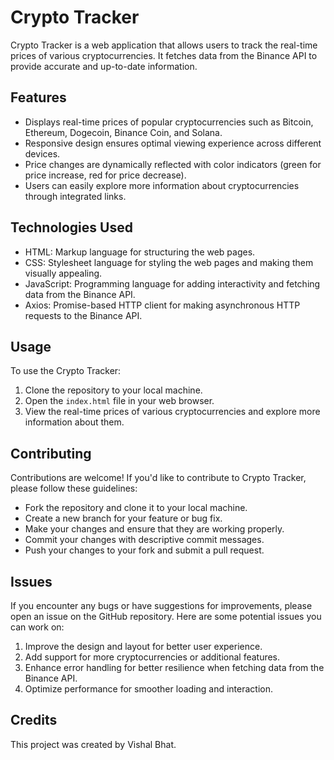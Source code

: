# Crypto Tracker

Crypto Tracker is a web application that allows users to track the real-time prices of various cryptocurrencies. It fetches data from the Binance API to provide accurate and up-to-date information.

## Features

- Displays real-time prices of popular cryptocurrencies such as Bitcoin, Ethereum, Dogecoin, Binance Coin, and Solana.
- Responsive design ensures optimal viewing experience across different devices.
- Price changes are dynamically reflected with color indicators (green for price increase, red for price decrease).
- Users can easily explore more information about cryptocurrencies through integrated links.

## Technologies Used

- HTML: Markup language for structuring the web pages.
- CSS: Stylesheet language for styling the web pages and making them visually appealing.
- JavaScript: Programming language for adding interactivity and fetching data from the Binance API.
- Axios: Promise-based HTTP client for making asynchronous HTTP requests to the Binance API.

## Usage

To use the Crypto Tracker:

1. Clone the repository to your local machine.
2. Open the `index.html` file in your web browser.
3. View the real-time prices of various cryptocurrencies and explore more information about them.

## Contributing

Contributions are welcome! If you'd like to contribute to Crypto Tracker, please follow these guidelines:

- Fork the repository and clone it to your local machine.
- Create a new branch for your feature or bug fix.
- Make your changes and ensure that they are working properly.
- Commit your changes with descriptive commit messages.
- Push your changes to your fork and submit a pull request.

## Issues

If you encounter any bugs or have suggestions for improvements, please open an issue on the GitHub repository. Here are some potential issues you can work on:

1. Improve the design and layout for better user experience.
2. Add support for more cryptocurrencies or additional features.
3. Enhance error handling for better resilience when fetching data from the Binance API.
4. Optimize performance for smoother loading and interaction.

## Credits

This project was created by Vishal Bhat.

